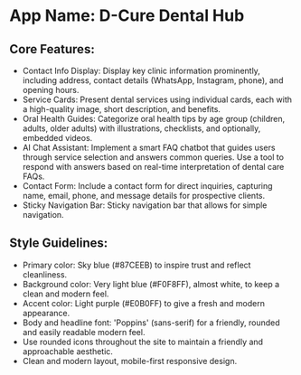 # **App Name**: D-Cure Dental Hub

## Core Features:

- Contact Info Display: Display key clinic information prominently, including address, contact details (WhatsApp, Instagram, phone), and opening hours.
- Service Cards: Present dental services using individual cards, each with a high-quality image, short description, and benefits.
- Oral Health Guides: Categorize oral health tips by age group (children, adults, older adults) with illustrations, checklists, and optionally, embedded videos.
- AI Chat Assistant: Implement a smart FAQ chatbot that guides users through service selection and answers common queries. Use a tool to respond with answers based on real-time interpretation of dental care FAQs.
- Contact Form: Include a contact form for direct inquiries, capturing name, email, phone, and message details for prospective clients.
- Sticky Navigation Bar: Sticky navigation bar that allows for simple navigation.

## Style Guidelines:

- Primary color: Sky blue (#87CEEB) to inspire trust and reflect cleanliness.
- Background color: Very light blue (#F0F8FF), almost white, to keep a clean and modern feel.
- Accent color: Light purple (#E0B0FF) to give a fresh and modern appearance.
- Body and headline font: 'Poppins' (sans-serif) for a friendly, rounded and easily readable modern feel.
- Use rounded icons throughout the site to maintain a friendly and approachable aesthetic.
- Clean and modern layout, mobile-first responsive design.